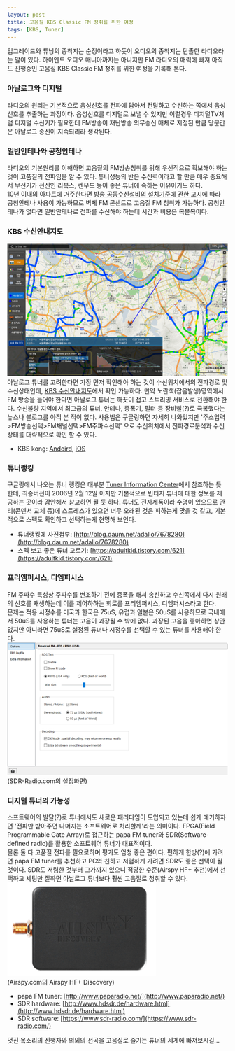 ```yaml
---
layout: post
title: 고음질 KBS Classic FM 청취를 위한 여정
tags: [KBS, Tuner]
---
```


업그레이드와 튜닝의 종착지는 순정이라고 하듯이 오디오의 종착지는 단촐한 라디오라는 말이 있다. 하이엔드 오디오 매니아까지는 아니지만 FM 라디오의 매력에 빠져 아직도 진행중인 고음질 KBS Classic FM 청취를 위한 여정을 기록해 본다.

### 아날로그와 디지털

라디오의 원리는 기본적으로 음성신호를 전파에 담아서 전달하고 수신하는 쪽에서 음성신호를 추출하는 과정이다. 음성신호를 디지털로 보낼 수 있지만 이럴경우 디지털TV처럼 디지털 수신기가 필요한데 FM방송이 재난방송 의무송신 매체로 지정된 만큼 당분간은 아날로그 송신이 지속되리라 생각된다.

### 일반안테나와 공청안테나

라디오의 기본원리를 이해하면 고음질의 FM방송청취를 위해 우선적으로 확보해야 하는것이 고품질의 전파임을 알 수 있다. 튜너성능의 반은 수신력이라고 할 만큼 매우 중요해서 무전기가 전신인 리복스, 켄우드 등이 좋은 튜너에 속하는 이유이기도 하다.  
10년 이내의 아파트에 거주한다면 [방송 공동수신설비의 설치기준에 관한 고시](http://www.law.go.kr/%ED%96%89%EC%A0%95%EA%B7%9C%EC%B9%99/%EB%B0%A9%EC%86%A1%EA%B3%B5%EB%8F%99%EC%88%98%EC%8B%A0%EC%84%A4%EB%B9%84%EC%9D%98%EC%84%A4%EC%B9%98%EA%B8%B0%EC%A4%80%EC%97%90%EA%B4%80%ED%95%9C%EA%B3%A0%EC%8B%9C)에 따라 공청안테나 사용이 가능하므로 벽체 FM 콘센트로 고음질 FM 청취가 가능하다. 공청안테나가 없다면 일반안테나로 전파를 수신해야 하는데 시간과 비용은 복불복이다.

### KBS 수신안내지도

![kbs-fm-map](/assets/images/kbs_fm_map.png)  
아날로그 튜너를 고려한다면 가장 먼저 확인해야 하는 것이 수신위치에서의 전파경로 및 수신상태인데, [KBS 수신안내지도](https://map.kbs.co.kr/map.jsp)에서 확인 가능하다. 만약 노란색(잡음발생)영역에서 FM 방송을 들어야 한다면 아날로그 튜너는 깨끗이 접고 스트리밍 서비스로 전환해야 한다. 수신불량 지역에서 최고급의 튜너, 안테나, 증폭기, 필터 등 장비빨(?)로 극복했다는 뉴스나 블로그를 아직 본 적이 없다. 사용법은 구글링하면 자세히 나와있지만 '주소입력>FM방송선택>FM채널선택>FM주파수선택' 으로 수신위치에서 전파경로분석과 수신상태를 대략적으로 확인 할 수 있다.

- KBS kong: [Andoird](https://play.google.com/store/apps/details?id=kr.co.kbs.kong), [iOS](https://apps.apple.com/kr/app/kbs-kong/id928368733)

### 튜너랭킹

구글링에서 나오는 튜너 랭킹은 대부분 [Tuner Information Center](ttps://www.fmtunerinfo.com/standings.html)에서 참조하는 듯 한데, 최종버전이 2006년 2월 12일 이지만 기본적으로 빈티지 튜너에 대한 정보를 제공하는 곳이라 감안해서 참고하면 될 듯 하다. 튜너도 전자제품이라 수명이 있으므로 관리(콘덴서 교체 등)에 스트레스가 있으면 너무 오래된 것은 피하는게 맞을 것 같고, 기본적으로 스펙도 확인하고 선택하는게 현명해 보인다.

- 튜너랭킹에 사진첨부: [http://blog.daum.net/adallo/7678280](http://blog.daum.net/adallo/7678280)
- 스펙 보고 좋은 튜너 고르기: [https://adultkid.tistory.com/621](https://adultkid.tistory.com/621)

### 프리엠퍼시스, 디엠퍼시스

FM 주파수 특성상 주파수를 변조하기 전에 증폭을 해서 송신하고 수신쪽에서 다시 원래의 신호를 재생하는데 이를 제어하하는 회로를 프리엠퍼시스, 디엠퍼시스라고 한다.  
문제는 적용 시정수를 미국과 한국은 75uS, 유럽과 일본은 50uS를 사용하므로 국내에서 50uS를 사용하는 튜너는 고음이 과장될 수 밖에 없다. 과장된 고음을 좋아하면 상관없지만 아니라면 75uS로 설정된 튜너나 시정수를 선택할 수 있는 튜너를 사용해야 한다.
![sdr-radio-rds](/assets/images/sdr_radio_rds.png)  
(SDR-Radio.com의 설정화면)

### 디지털 튜너의 가능성

소프트웨어의 발달(?)로 튜너에서도 새로운 패러다임이 도입되고 있는데 쉽게 예기하자면 '전파만 받아주면 나머지는 소프트웨어로 처리할께'라는 의미이다. FPGA(Field Programmable Gate Array)로 접근하는 papa FM tuner와 SDR(Software-defined radio)를 활용한 소프트웨어 튜너가 대표적이다.  
물론 둘 다 고품질 전파를 필요로하며 평가도 엄청 좋은 편이다. 편하게 한방(?)에 가려면 papa FM tuner를 추천하고 PC와 친하고 저렴하게 가려면 SDR도 좋은 선택이 될 것이다. SDR도 저렴한 것부터 고가까지 있으니 적당한 수준(Airspy HF+ 추천)에서 선택하고 세팅만 잘하면 아날로그 튜너보다 훨씬 고음질로 청취할 수 있다.  
![hfplus-discovery](/assets/images/hfplus_discovery.png)  
(Airspy.com의 Airspy HF+ Discovery)

- papa FM tuner: [http://www.paparadio.net/](http://www.paparadio.net/)
- SDR hardware: [http://www.hdsdr.de/hardware.html](http://www.hdsdr.de/hardware.html)
- SDR software: [https://www.sdr-radio.com/](https://www.sdr-radio.com/)

멋진 목소리의 진행자와 의외의 선곡을 고음질로 즐기는 튜너의 세계에 빠져보시길...
